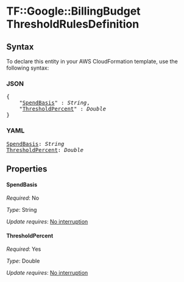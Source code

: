 # TF::Google::BillingBudget ThresholdRulesDefinition

## Syntax

To declare this entity in your AWS CloudFormation template, use the following syntax:

### JSON

<pre>
{
    "<a href="#spendbasis" title="SpendBasis">SpendBasis</a>" : <i>String</i>,
    "<a href="#thresholdpercent" title="ThresholdPercent">ThresholdPercent</a>" : <i>Double</i>
}
</pre>

### YAML

<pre>
<a href="#spendbasis" title="SpendBasis">SpendBasis</a>: <i>String</i>
<a href="#thresholdpercent" title="ThresholdPercent">ThresholdPercent</a>: <i>Double</i>
</pre>

## Properties

#### SpendBasis

_Required_: No

_Type_: String

_Update requires_: [No interruption](https://docs.aws.amazon.com/AWSCloudFormation/latest/UserGuide/using-cfn-updating-stacks-update-behaviors.html#update-no-interrupt)

#### ThresholdPercent

_Required_: Yes

_Type_: Double

_Update requires_: [No interruption](https://docs.aws.amazon.com/AWSCloudFormation/latest/UserGuide/using-cfn-updating-stacks-update-behaviors.html#update-no-interrupt)

